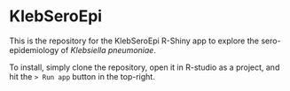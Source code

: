 # KlebSeroEpi

This is the repository for the KlebSeroEpi R-Shiny app to explore the sero-epidemiology of _Klebsiella pneumoniae_.

To install, simply clone the repository, open it in R-studio as a project, and hit the `> Run app` button in the top-right.
